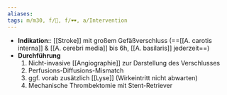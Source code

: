 ```yaml
---
aliases: 
tags: m/m30, f/🧠, f/🕶️, a/Intervention
---
```

- **Indikation**:: [[Stroke]] mit großem Gefäßverschluss (==[[A. carotis interna]] & [[A. cerebri media]] bis 6h, [[A. basilaris]] jederzeit==)
- **Durchführung**
	1. Nicht-invasive [[Angiographie]] zur Darstellung des Verschlusses
	2. Perfusions-Diffusions-Mismatch
	3. ggf. vorab zusätzlich [[Lyse]] (Wirkeintritt nicht abwarten)
	4. Mechanische Thrombektomie mit Stent-Retriever